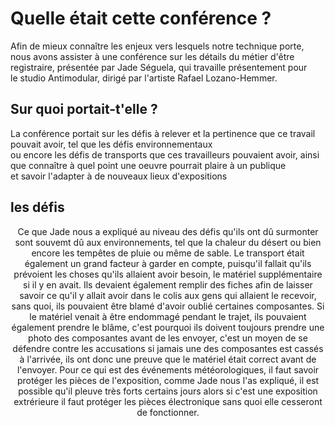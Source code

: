 <h1>Quelle était cette conférence ?</h1>
Afin de mieux connaître les enjeux vers lesquels notre technique porte, nous avons assister à une conférence sur les détails du métier d'être registraire, présentée par Jade Séguela, qui travaille présentement pour <br> le studio Antimodular, dirigé par l'artiste Rafael Lozano-Hemmer.
<br>
<h2>Sur quoi portait-t'elle ?</h2>
La conférence portait sur les défis à relever et la pertinence que ce travail pouvait avoir, tel que les défis environnementaux <br> ou encore les défis de transports
que ces travailleurs pouvaient avoir, ainsi que connaître à quel point une oeuvre pourrait plaire à un publique <br> et savoir l'adapter à de nouveaux lieux d'expositions

<h2>les défis</h2>
<p align=center>Ce que Jade nous a expliqué au niveau des défis qu'ils ont dû surmonter sont souvemt dû aux environnements, tel que la chaleur du désert ou bien
encore les tempêtes de pluie ou même de sable. Le transport était également un grand facteur à garder en compte, puisqu'il fallait qu'ils prévoient
les choses qu'ils allaient avoir besoin, le matériel supplémentaire si il y en avait. Ils devaient également remplir des fiches afin de laisser savoir
ce qu'il y allait avoir dans le colis aux gens qui allaient le recevoir, sans quoi, ils pouvaient être blamé d'avoir oublié certaines composantes.
Si le matériel venait à être endommagé pendant le trajet, ils pouvaient également prendre le blâme, c'est pourquoi ils doivent toujours prendre une
photo des composantes avant de les envoyer, c'est un moyen de se défendre contre les accusations si jamais une des composantes est cassés à l'arrivée, ils
ont donc une preuve que le matériel était correct avant de l'envoyer. Pour ce qui est des événements météorologiques, il faut savoir protéger les pièces de
l'exposition, comme Jade nous l'as expliqué, il est possible qu'il pleuve très forts certains jours alors si c'est une exposition extrérieure il faut protéger
les pièces électronique sans quoi elle cesseront de fonctionner.</p>
